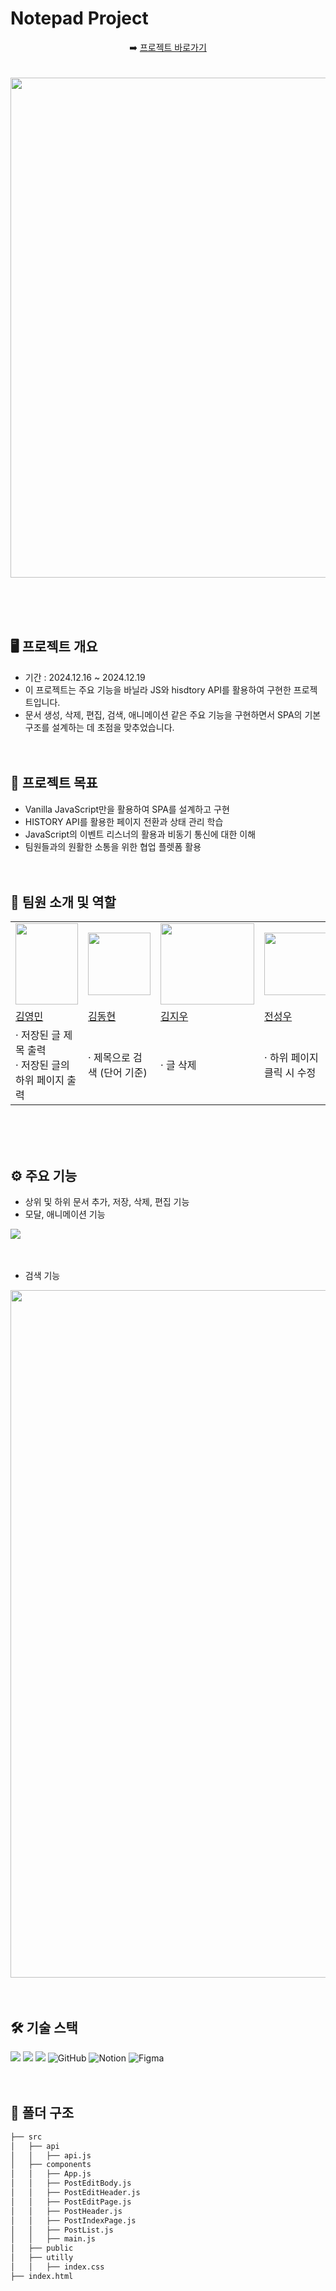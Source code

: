 # Notepad Project

<center>➡️ <a href="https://notepad-rosy.vercel.app/">프로젝트 바로가기</a></center> <br /><br />
<img src="https://github.com/user-attachments/assets/99770d78-c91b-4151-993a-8b002da787a6"  width="800px;"/>

<br><br><br>

## 🖥️ 프로젝트 개요
- 기간 : 2024.12.16 ~ 2024.12.19
- 이 프로젝트는 주요 기능을 바닐라 JS와 hisdtory API를 활용하여 구현한 프로젝트입니다.
- 문서 생성, 삭제, 편집, 검색, 애니메이션 같은 주요 기능을 구현하면서 SPA의 기본 구조를 설계하는 데 초점을 맞추었습니다.
<br><br><br>

## 🎯 프로젝트 목표
- Vanilla JavaScript만을 활용하여 SPA를 설계하고 구현
- HISTORY API를 활용한 페이지 전환과 상태 관리 학습
- JavaScript의 이벤트 리스너의 활용과 비동기 통신에 대한 이해
- 팀원들과의 원활한 소통을 위한 협업 플렛폼 활용 
<br><br><br>

## 👥 팀원 소개 및 역할
<center>
<table>
  <tbody>
    <tr>
      <td align="center"><img src="https://github.com/user-attachments/assets/afbe467c-8dc7-4bbe-bb3b-6e4eab5f5536" width="100px;" height="130px"/></td>
      <td align="center"><img src="https://github.com/user-attachments/assets/a1849338-6012-4536-9719-a6d580e62e11" width="100px;" /></td>
      <td align="center"><img src="https://github.com/user-attachments/assets/b799a14e-6263-4cd9-8ff9-b7f8ab2afb9d" width="150px;" height="130px"/></td>
      <td align="center"><img src="https://github.com/user-attachments/assets/5c7219e5-57eb-4361-bed7-bf6d68bad6e9" width="100px;" /></td>
      <td align="center"><img src="https://github.com/user-attachments/assets/1a210965-2f67-44ce-8f6f-703355dbefc2" width="100px;" /></td>
    </tr>
    <center>
    <tr>
      <td><a href="https://github.com/kimyougmin">김영민</a></td>
      <td><a href="https://github.com/kdh990315">김동현</a></td>
      <td><a href="https://github.com/erase0250">김지우</a></td>
      <td><a href="https://github.com/Castillou">전성우</a></td>
      <td><a href="https://github.com/hhj4569">한형주</a></td>
    </tr>
      <tr>
      <td><a>· 저장된 글 제목 출력<br>· 저장된 글의 하위 페이지 출력</a></td>
      <td><a>· 제목으로 검색 (단어 기준)</a></td>
      <td><a>· 글 삭제</a></td>
      <td><a>· 하위 페이지 클릭 시 수정</a></td>
      <td><a>· 글 작성</a></td>
    </tr>
  </tbody>
</table>
</center>
<br><br><br>

## ⚙️ 주요 기능
- 상위 및 하위 문서 추가, 저장, 삭제, 편집 기능
- 모달, 애니메이션 기능
<img src="https://github.com/user-attachments/assets/b667746a-67b8-4247-b9d7-517b223f0491"  />
<br><br><br>

- 검색 기능
<img src="https://github.com/user-attachments/assets/b6f70f95-92af-4484-b788-ee632b6b8fbf" width="1100" />
<br><br><br>

## 🛠️ 기술 스택
<img src="https://img.shields.io/badge/html5-E34F26?style=for-the-badge&logo=html5&logoColor=white"> <img src="https://img.shields.io/badge/css-1572B6?style=for-the-badge&logo=css3&logoColor=white"> <img src="https://img.shields.io/badge/javascript-F7DF1E?style=for-the-badge&logo=javascript&logoColor=black">
<img alt="GitHub" src ="https://img.shields.io/badge/GitHub-181717.svg?&style=for-the-badge&logo=GitHub&logoColor=white"/>
![Notion](https://img.shields.io/badge/Notion-%23000000.svg?style=for-the-badge&logo=notion&logoColor=white) 
![Figma](https://img.shields.io/badge/figma-%23F24E1E.svg?style=for-the-badge&logo=figma&logoColor=white)
<br><br><br>

## 📁 폴더 구조
```bash
├── src
│   ├── api
│   │   ├── api.js
│   ├── components
│   │   ├── App.js
│   │   ├── PostEditBody.js
│   │   ├── PostEditHeader.js
│   │   ├── PostEditPage.js
│   │   ├── PostHeader.js
│   │   ├── PostIndexPage.js
│   │   ├── PostList.js
│   │   ├── main.js            
│   ├── public
│   ├── utilly
│   │   ├── index.css
├── index.html
``` 
